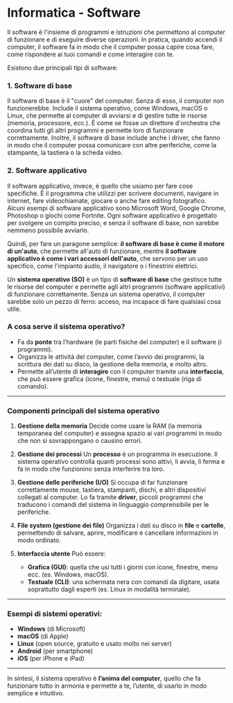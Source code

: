 
# Informatica - Software

Il software è l'insieme di programmi e istruzioni che permettono al computer di funzionare e di eseguire diverse operazioni. In pratica, quando accendi il computer, il software fa in modo che il computer possa capire cosa fare, come rispondere ai tuoi comandi e come interagire con te.

Esistono due principali tipi di software:

### 1. **Software di base**

Il software di base è il "cuore" del computer. Senza di esso, il computer non funzionerebbe. Include il sistema operativo, come Windows, macOS o Linux, che permette al computer di avviarsi e di gestire tutte le risorse (memoria, processore, ecc.). È come se fosse un direttore d'orchestra che coordina tutti gli altri programmi e permette loro di funzionare correttamente. Inoltre, il software di base include anche i driver, che fanno in modo che il computer possa comunicare con altre periferiche, come la stampante, la tastiera o la scheda video.

### 2. **Software applicativo**

Il software applicativo, invece, è quello che usiamo per fare cose specifiche. È il programma che utilizzi per scrivere documenti, navigare in internet, fare videochiamate, giocare o anche fare editing fotografico. Alcuni esempi di software applicativo sono Microsoft Word, Google Chrome, Photoshop o giochi come Fortnite. Ogni software applicativo è progettato per svolgere un compito preciso, e senza il software di base, non sarebbe nemmeno possibile avviarlo.

Quindi, per fare un paragone semplice: **il software di base è come il motore di un'auto**, che permette all'auto di funzionare, mentre **il software applicativo è come i vari accessori dell'auto**, che servono per un uso specifico, come l'impianto audio, il navigatore o i finestrini elettrici.

Un **sistema operativo (SO)** è un tipo di **software di base** che gestisce tutte le risorse del computer e permette agli altri programmi (software applicativi) di funzionare correttamente. Senza un sistema operativo, il computer sarebbe solo un pezzo di ferro: acceso, ma incapace di fare qualsiasi cosa utile.

### A cosa serve il sistema operativo?

* Fa da **ponte** tra l’hardware (le parti fisiche del computer) e il software (i programmi).
* Organizza le attività del computer, come l’avvio dei programmi, la scrittura dei dati su disco, la gestione della memoria, e molto altro.
* Permette all’utente di **interagire** con il computer tramite una **interfaccia**, che può essere grafica (icone, finestre, menu) o testuale (riga di comando).

---

### **Componenti principali del sistema operativo**

1. **Gestione della memoria**
   Decide come usare la RAM (la memoria temporanea del computer) e assegna spazio ai vari programmi in modo che non si sovrappongano o causino errori.

2. **Gestione dei processi**
   Un **processo** è un programma in esecuzione. Il sistema operativo controlla quanti processi sono attivi, li avvia, li ferma e fa in modo che funzionino senza interferire tra loro.

3. **Gestione delle periferiche (I/O)**
   Si occupa di far funzionare correttamente mouse, tastiera, stampanti, dischi, e altri dispositivi collegati al computer. Lo fa tramite **driver**, piccoli programmi che traducono i comandi del sistema in linguaggio comprensibile per le periferiche.

4. **File system (gestione dei file)**
   Organizza i dati su disco in **file** e **cartelle**, permettendo di salvare, aprire, modificare e cancellare informazioni in modo ordinato.

5. **Interfaccia utente**
   Può essere:

   * **Grafica (GUI)**: quella che usi tutti i giorni con icone, finestre, menu ecc. (es. Windows, macOS).
   * **Testuale (CLI)**: una schermata nera con comandi da digitare, usata soprattutto dagli esperti (es. Linux in modalità terminale).

---

### Esempi di sistemi operativi:

* **Windows** (di Microsoft)
* **macOS** (di Apple)
* **Linux** (open source, gratuito e usato molto nei server)
* **Android** (per smartphone)
* **iOS** (per iPhone e iPad)

---

In sintesi, il sistema operativo è **l’anima del computer**, quello che fa funzionare tutto in armonia e permette a te, l’utente, di usarlo in modo semplice e intuitivo.
